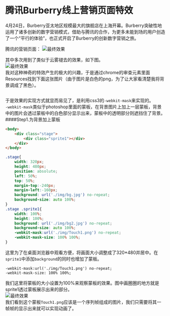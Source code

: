 腾讯Burberry线上营销页面特效
============

4月24日，Burberry亚太地区规模最大的旗舰店在上海开幕。Burberry突破性地运用了诸多创新的数字营销模式，借助与腾讯的合作，为更多未能到场的用户创造了一个“平行的体验”，也正式开启了Burberry的创新数字营销之旅。  

腾讯的营销页面：
![最终效果](https://raw.githubusercontent.com/cyclegtx/burberryshow/master/images/txqr.png)

其中多次用到了类似于云雾褪去的效果，如下图。  
![最终效果](https://raw.githubusercontent.com/cyclegtx/burberryshow/master/images/xg.gif)  
我对这种神奇的特效产生的极大的兴趣，于是通过chrome的审查元素里面Resources找到下面这张图片（由于图片是白色的png，为了让大家看清楚我将背景调成了黑色）。  
<p style="background:#000;"><img src="https://raw.githubusercontent.com/cyclegtx/burberryshow/master/img/Touch1.png" alt=""></p>  

于是效果的实现方式就显而易见了，是利用css3的```-webkit-mask```来实现的。  
```-webkit-mask```类似于photoshop里面的蒙板，在背景图片上加上一层蒙板，背景中的图片会透过蒙板中的白色部分显示出来，蒙板中的透明部分则遮挡住了背景。  
####Step1.为背景加上蒙板  

```html
<body>
	<div class="stage">
		<div class="sprite1"></div>
	</div>
</body>
```

```css
.stage{
	width: 320px;
	height: 480px;
	position: absolute;
	left: 50%;
	top: 50%;
	margin-top:-240px;
	margin-left:-160px;
	background: url('./img/bg.jpg') no-repeat;
	background-size: auto 100%;
}
.stage .sprite1{
	width: 100%;
	height: 100%;
	background: url('./img/bg2.jpg') no-repeat;
	background-size: auto 100%;
	-webkit-mask:url('./img/Touch1.png') no-repeat;
	-webkit-mask-size: 100% 100%;
}

```

这里为了在桌面浏览器中观看方便，将画面大小调整成了320*480并居中。在```sprite1```中添加```background```的同时也增加了蒙板。  
```
-webkit-mask:url('./img/Touch1.png') no-repeat;
-webkit-mask-size: 100% 100%;
```  
我们这里将蒙板的大小设置为100%来观察蒙板的效果。图中画圈圈的地方就是sprite1透过蒙板展示出来的部分。  
![最终效果](https://raw.githubusercontent.com/cyclegtx/burberryshow/master/images/1.jpg)  
我们看到这个蒙板```Touch1.png```应该是一个序列帧组成的图片，我们只需要将其一帧帧的显示出来就可以实现动画了。  


